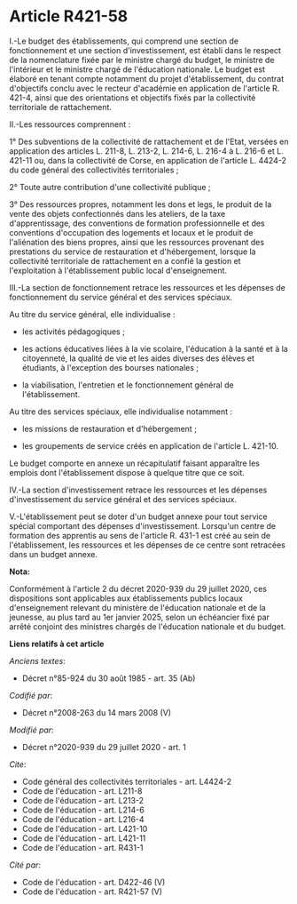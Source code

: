 # Article R421-58

I.-Le budget des établissements, qui comprend une section de fonctionnement et une section d'investissement, est établi dans
le respect de la nomenclature fixée par le ministre chargé du budget, le ministre de l'intérieur et le ministre chargé de
l'éducation nationale. Le budget est élaboré en tenant compte notamment du projet d'établissement, du contrat d'objectifs
conclu avec le recteur d'académie en application de l'article R. 421-4, ainsi que des orientations et objectifs fixés par la
collectivité territoriale de rattachement.

II.-Les ressources comprennent :

1° Des subventions de la collectivité de rattachement et de l'Etat, versées en application des articles L. 211-8, L. 213-2,
L. 214-6, L. 216-4 à L. 216-6 et L. 421-11 ou, dans la collectivité de Corse, en application de l'article L. 4424-2 du code
général des collectivités territoriales ;

2° Toute autre contribution d'une collectivité publique ;

3° Des ressources propres, notamment les dons et legs, le produit de la vente des objets confectionnés dans les ateliers, de
la taxe d'apprentissage, des conventions de formation professionnelle et des conventions d'occupation des logements et locaux
et le produit de l'aliénation des biens propres, ainsi que les ressources provenant des prestations du service de
restauration et d'hébergement, lorsque la collectivité territoriale de rattachement en a confié la gestion et l'exploitation
à l'établissement public local d'enseignement.

III.-La section de fonctionnement retrace les ressources et les dépenses de fonctionnement du service général et des services
spéciaux.

Au titre du service général, elle individualise :

- les activités pédagogiques ;

- les actions éducatives liées à la vie scolaire, l'éducation à la santé et à la citoyenneté, la qualité de vie et les aides
diverses des élèves et étudiants, à l'exception des bourses nationales ;

- la viabilisation, l'entretien et le fonctionnement général de l'établissement.

Au titre des services spéciaux, elle individualise notamment :

- les missions de restauration et d'hébergement ;

- les groupements de service créés en application de l'article L. 421-10.

Le budget comporte en annexe un récapitulatif faisant apparaître les emplois dont l'établissement dispose à quelque titre que
ce soit.

IV.-La section d'investissement retrace les ressources et les dépenses d'investissement du service général et des services
spéciaux.

V.-L'établissement peut se doter d'un budget annexe pour tout service spécial comportant des dépenses d'investissement.
Lorsqu'un centre de formation des apprentis au sens de l'article R. 431-1 est créé au sein de l'établissement, les ressources
et les dépenses de ce centre sont retracées dans un budget annexe.

**Nota:**

Conformément à l'article 2 du décret 2020-939 du 29 juillet 2020, ces dispositions sont applicables aux établissements
publics locaux d'enseignement relevant du ministère de l'éducation nationale et de la jeunesse, au plus tard au 1er janvier
2025, selon un échéancier fixé par arrêté conjoint des ministres chargés de l'éducation nationale et du budget.

**Liens relatifs à cet article**

_Anciens textes_:

  - Décret n°85-924 du 30 août 1985 - art. 35 (Ab)

_Codifié par_:

  - Décret n°2008-263 du 14 mars 2008 (V)

_Modifié par_:

  - Décret n°2020-939 du 29 juillet 2020 - art. 1

_Cite_:

  - Code général des collectivités territoriales - art. L4424-2
  - Code de l'éducation - art. L211-8
  - Code de l'éducation - art. L213-2
  - Code de l'éducation - art. L214-6
  - Code de l'éducation - art. L216-4
  - Code de l'éducation - art. L421-10
  - Code de l'éducation - art. L421-11
  - Code de l'éducation - art. R431-1

_Cité par_:

  - Code de l'éducation - art. D422-46 (V)
  - Code de l'éducation - art. R421-57 (V)
